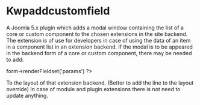 # Kwpaddcustomfield
A Joomla 5.x plugin which adds a modal window containing the list of a core or custom component to the chosen extensions in the site backend.
The extension is of use for developers in case of using the data of an item in a component list in an extension backend.
If the modal is to be appeared in the backend form of a core or custom component, there may be needed to add:
<?php ehco $this->form->renderFieldset('params') ?>
To the layout of that extension backend. (Better to add the line to the layout override)
In case of module and plugin extensions there is not need to update anything.
